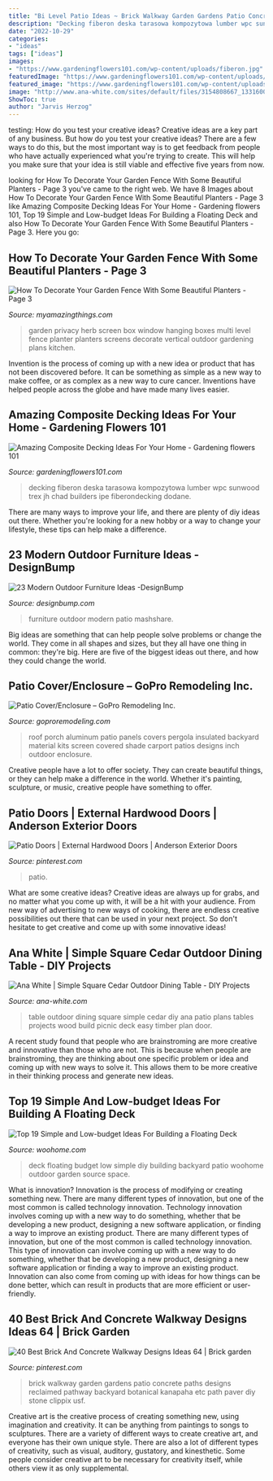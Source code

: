 ```yaml
---
title: "Bi Level Patio Ideas ~ Brick Walkway Garden Gardens Patio Concrete Paths Designs Reclaimed Pathway Backyard Botanical Kanapaha Etc Path Paver Diy Stone Clippix Usf"
description: "Decking fiberon deska tarasowa kompozytowa lumber wpc sunwood trex jh chad builders ipe fiberondecking dodane"
date: "2022-10-29"
categories:
- "ideas"
tags: ["ideas"]
images:
- "https://www.gardeningflowers101.com/wp-content/uploads/fiberon.jpg"
featuredImage: "https://www.gardeningflowers101.com/wp-content/uploads/fiberon.jpg"
featured_image: "https://www.gardeningflowers101.com/wp-content/uploads/fiberon.jpg"
image: "http://www.ana-white.com/sites/default/files/3154808667_1331600280.JPG"
ShowToc: true
author: "Jarvis Herzog"
---
```



testing: How do you test your creative ideas?
Creative ideas are a key part of any business. But how do you test your creative ideas? There are a few ways to do this, but the most important way is to get feedback from people who have actually experienced what you're trying to create. This will help you make sure that your idea is still viable and effective five years from now.

	

		
looking for How To Decorate Your Garden Fence With Some Beautiful Planters - Page 3 you've came to the right web. We have 8 Images about How To Decorate Your Garden Fence With Some Beautiful Planters - Page 3 like Amazing Composite Decking Ideas For Your Home - Gardening flowers 101, Top 19 Simple and Low-budget Ideas For Building a Floating Deck and also How To Decorate Your Garden Fence With Some Beautiful Planters - Page 3. Here you go:
		
    
## How To Decorate Your Garden Fence With Some Beautiful Planters - Page 3

<img loading=lazy src="http://myamazingthings.com/wp-content/uploads/2017/03/multi-level-window-box-privacy-garden.jpg" onerror="this.onerror=null;this.src='https://tse1.mm.bing.net/th?id=OIP.eiefYprLABb6fVdsEMnFfAHaEK&amp;pid=15.1';" alt="How To Decorate Your Garden Fence With Some Beautiful Planters - Page 3">

_Source: myamazingthings.com_

>garden privacy herb screen box window hanging boxes multi level fence planter planters screens decorate vertical outdoor gardening plans kitchen. 

	

Invention is the process of coming up with a new idea or product that has not been discovered before. It can be something as simple as a new way to make coffee, or as complex as a new way to cure cancer. Inventions have helped people across the globe and have made many lives easier.

    
## Amazing Composite Decking Ideas For Your Home - Gardening Flowers 101

<img loading=lazy src="https://www.gardeningflowers101.com/wp-content/uploads/fiberon.jpg" onerror="this.onerror=null;this.src='https://tse3.mm.bing.net/th?id=OIP.fXZKjLO61hVEgyIqfVi6yAHaDm&amp;pid=15.1';" alt="Amazing Composite Decking Ideas For Your Home - Gardening flowers 101">

_Source: gardeningflowers101.com_

>decking fiberon deska tarasowa kompozytowa lumber wpc sunwood trex jh chad builders ipe fiberondecking dodane. 

	

There are many ways to improve your life, and there are plenty of diy ideas out there. Whether you're looking for a new hobby or a way to change your lifestyle, these tips can help make a difference.

    
## 23 Modern Outdoor Furniture Ideas -DesignBump

<img loading=lazy src="https://cdn.designbump.com/wp-content/uploads/2015/08/Outdoor-Patio-Furniture-40.jpg" onerror="this.onerror=null;this.src='https://tse3.mm.bing.net/th?id=OIP.tRV1CHRiYWQsESdm9Pk1QAHaGq&amp;pid=15.1';" alt="23 Modern Outdoor Furniture Ideas -DesignBump">

_Source: designbump.com_

>furniture outdoor modern patio mashshare. 

	

Big ideas are something that can help people solve problems or change the world. They come in all shapes and sizes, but they all have one thing in common: they're big. Here are five of the biggest ideas out there, and how they could change the world.

    
## Patio Cover/Enclosure – GoPro Remodeling Inc.

<img loading=lazy src="http://www.goproremodeling.com/wp-content/uploads/2018/01/3inchcover.259202122_large.jpg" onerror="this.onerror=null;this.src='https://tse2.mm.bing.net/th?id=OIP.GBmIXWSdn7_vbJ4-kqVqfQHaFj&amp;pid=15.1';" alt="Patio Cover/Enclosure – GoPro Remodeling Inc.">

_Source: goproremodeling.com_

>roof porch aluminum patio panels covers pergola insulated backyard material kits screen covered shade carport patios designs inch outdoor enclosure. 

	

Creative people have a lot to offer society. They can create beautiful things, or they can help make a difference in the world. Whether it's painting, sculpture, or music, creative people have something to offer.

    
## Patio Doors | External Hardwood Doors | Anderson Exterior Doors

<img loading=lazy src="https://i.pinimg.com/736x/f9/e1/73/f9e173dbb7b52f53ab2203e4685c039f.jpg" onerror="this.onerror=null;this.src='https://tse2.mm.bing.net/th?id=OIP.eMWGCVH2nU6_gVoLC3FfNgHaKX&amp;pid=15.1';" alt="Patio Doors | External Hardwood Doors | Anderson Exterior Doors">

_Source: pinterest.com_

>patio. 

	

What are some creative ideas?
Creative ideas are always up for grabs, and no matter what you come up with, it will be a hit with your audience. From new way of advertising to new ways of cooking, there are endless creative possibilities out there that can be used in your next project. So don't hesitate to get creative and come up with some innovative ideas!

    
## Ana White | Simple Square Cedar Outdoor Dining Table - DIY Projects

<img loading=lazy src="http://www.ana-white.com/sites/default/files/3154808667_1331600280.JPG" onerror="this.onerror=null;this.src='https://tse2.mm.bing.net/th?id=OIP.8ecf4hjq9PUWrVRgZqDBpQHaFj&amp;pid=15.1';" alt="Ana White | Simple Square Cedar Outdoor Dining Table - DIY Projects">

_Source: ana-white.com_

>table outdoor dining square simple cedar diy ana patio plans tables projects wood build picnic deck easy timber plan door. 

	

A recent study found that people who are brainstroming are more creative and innovative than those who are not. This is because when people are brainstroming, they are thinking about one specific problem or idea and coming up with new ways to solve it. This allows them to be more creative in their thinking process and generate new ideas.

    
## Top 19 Simple And Low-budget Ideas For Building A Floating Deck

<img loading=lazy src="http://www.woohome.com/wp-content/uploads/2016/04/DIY-Floating-Deck-Woohome-15.jpg" onerror="this.onerror=null;this.src='https://tse1.mm.bing.net/th?id=OIP.DsbboXCsJOIPv5KHTSTYzgHaJ4&amp;pid=15.1';" alt="Top 19 Simple and Low-budget Ideas For Building a Floating Deck">

_Source: woohome.com_

>deck floating budget low simple diy building backyard patio woohome outdoor garden source space. 

	

What is innovation?
Innovation is the process of modifying or creating something new. There are many different types of innovation, but one of the most common is called technology innovation. Technology innovation involves coming up with a new way to do something, whether that be developing a new product, designing a new software application, or finding a way to improve an existing product.
There are many different types of innovation, but one of the most common is called technology innovation. This type of innovation can involve coming up with a new way to do something, whether that be developing a new product, designing a new software application or finding a way to improve an existing product. Innovation can also come from coming up with ideas for how things can be done better, which can result in products that are more efficient or user-friendly.

    
## 40 Best Brick And Concrete Walkway Designs Ideas 64 | Brick Garden

<img loading=lazy src="https://i.pinimg.com/736x/53/26/3a/53263ade676ee1589476d223674b0345.jpg" onerror="this.onerror=null;this.src='https://tse4.mm.bing.net/th?id=OIP.8LUgEqMvtp9e_nTKas5nvgHaLH&amp;pid=15.1';" alt="40 Best Brick And Concrete Walkway Designs Ideas 64 | Brick garden">

_Source: pinterest.com_

>brick walkway garden gardens patio concrete paths designs reclaimed pathway backyard botanical kanapaha etc path paver diy stone clippix usf. 

	

Creative art is the creative process of creating something new, using imagination and creativity. It can be anything from paintings to songs to sculptures. There are a variety of different ways to create creative art, and everyone has their own unique style. There are also a lot of different types of creativity, such as visual, auditory, gustatory, and kinesthetic. Some people consider creative art to be necessary for creativity itself, while others view it as only supplemental.

